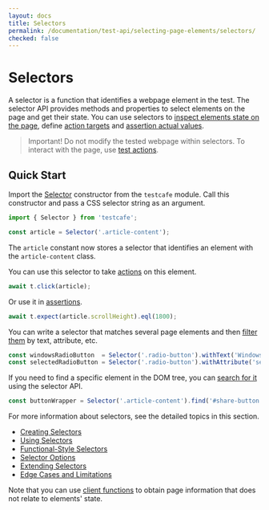 ```yaml
---
layout: docs
title: Selectors
permalink: /documentation/test-api/selecting-page-elements/selectors/
checked: false
---
```

# Selectors

A selector is a function that identifies a webpage element in the test.
The selector API provides methods and properties to select elements on the page and get their state.
You can use selectors to [inspect elements state on the page](using-selectors.md#obtain-element-state), define [action targets](using-selectors.md#define-action-targets) and
[assertion actual values](using-selectors.md#define-assertion-actual-value).

> Important! Do not modify the tested webpage within selectors.
> To interact with the page, use [test actions](../../actions/README.md).

## Quick Start

Import the [Selector](creating-selectors.md) constructor from the `testcafe` module. Call this constructor and pass a CSS selector string as an argument.

```js
import { Selector } from 'testcafe';

const article = Selector('.article-content');
```

The `article` constant now stores a selector that identifies an element with the `article-content` class.

You can use this selector to take [actions](../../actions/README.md) on this element.

```js
await t.click(article);
```

Or use it in [assertions](../../assertions/README.md).

```js
await t.expect(article.scrollHeight).eql(1800);
```

You can write a selector that matches several page elements and then [filter them](functional-style-selectors.md#filter-dom-nodes) by text, attribute, etc.

```js
const windowsRadioButton  = Selector('.radio-button').withText('Windows');
const selectedRadioButton = Selector('.radio-button').withAttribute('selected');
```

If you need to find a specific element in the DOM tree, you can
[search for it](functional-style-selectors.md#search-for-elements-in-the-dom-hierarchy) using the selector API.

```js
const buttonWrapper = Selector('.article-content').find('#share-button').parent();
```

For more information about selectors, see the detailed topics in this section.

* [Creating Selectors](creating-selectors.md)
* [Using Selectors](using-selectors.md)
* [Functional-Style Selectors](functional-style-selectors.md)
* [Selector Options](selector-options.md)
* [Extending Selectors](extending-selectors.md)
* [Edge Cases and Limitations](edge-cases-and-limitations.md)

Note that you can use [client functions](../../obtaining-data-from-the-client/README.md) to obtain page information that does not relate to elements' state.